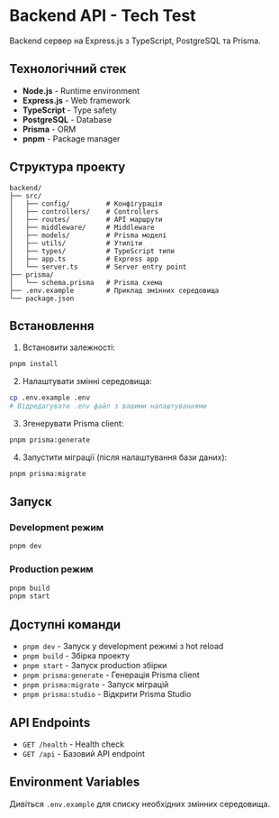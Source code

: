 # Backend API - Tech Test

Backend сервер на Express.js з TypeScript, PostgreSQL та Prisma.

## Технологічний стек

- **Node.js** - Runtime environment
- **Express.js** - Web framework
- **TypeScript** - Type safety
- **PostgreSQL** - Database
- **Prisma** - ORM
- **pnpm** - Package manager

## Структура проекту

```
backend/
├── src/
│   ├── config/         # Конфігурація
│   ├── controllers/    # Controllers
│   ├── routes/         # API маршрути
│   ├── middleware/     # Middleware
│   ├── models/         # Prisma моделі
│   ├── utils/          # Утиліти
│   ├── types/          # TypeScript типи
│   ├── app.ts          # Express app
│   └── server.ts       # Server entry point
├── prisma/
│   └── schema.prisma   # Prisma схема
├── .env.example        # Приклад змінних середовища
└── package.json
```

## Встановлення

1. Встановити залежності:
```bash
pnpm install
```

2. Налаштувати змінні середовища:
```bash
cp .env.example .env
# Відредагувати .env файл з вашими налаштуваннями
```

3. Згенерувати Prisma client:
```bash
pnpm prisma:generate
```

4. Запустити міграції (після налаштування бази даних):
```bash
pnpm prisma:migrate
```

## Запуск

### Development режим
```bash
pnpm dev
```

### Production режим
```bash
pnpm build
pnpm start
```

## Доступні команди

- `pnpm dev` - Запуск у development режимі з hot reload
- `pnpm build` - Збірка проекту
- `pnpm start` - Запуск production збірки
- `pnpm prisma:generate` - Генерація Prisma client
- `pnpm prisma:migrate` - Запуск міграцій
- `pnpm prisma:studio` - Відкрити Prisma Studio

## API Endpoints

- `GET /health` - Health check
- `GET /api` - Базовий API endpoint

## Environment Variables

Дивіться `.env.example` для списку необхідних змінних середовища.